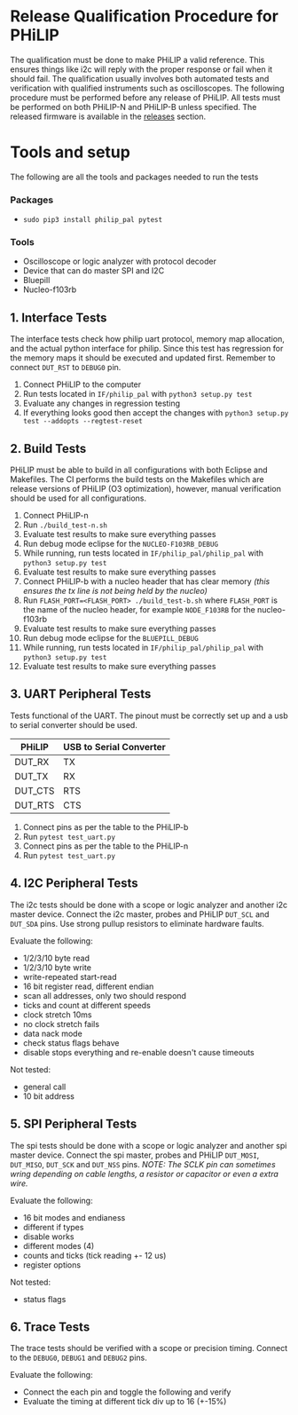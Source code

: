 # Release Qualification Procedure for PHiLIP
The qualification must be done to make PHiLIP a valid reference.
This ensures things like i2c will reply with the proper response or fail when it should fail.
The qualification usually involves both automated tests and verification with qualified instruments such as oscilloscopes.
The following procedure must be performed before any release of PHiLIP.
All tests must be performed on both PHiLIP-N and PHiLIP-B unless specified.
The released firmware is available in the [releases](https://github.com/riot-appstore/PHiLIP/releases) section.

# Tools and setup
The following are all the tools and packages needed to run the tests

### Packages
- `sudo pip3 install philip_pal pytest`

### Tools
- Oscilloscope or logic analyzer with protocol decoder
- Device that can do master SPI and I2C
- Bluepill
- Nucleo-f103rb


## 1. Interface Tests
The interface tests check how philip uart protocol, memory map allocation, and the actual python interface for philip.  Since this test has regression for the memory maps it should be executed and updated first.  Remember to connect `DUT_RST` to `DEBUG0` pin.

1. Connect PHiLIP to the computer
2. Run tests located in `IF/philip_pal` with `python3 setup.py test`
3. Evaluate any changes in regression testing
4. If everything looks good then accept the changes with `python3 setup.py test --addopts --regtest-reset`

## 2. Build Tests
PHiLIP must be able to build in all configurations with both Eclipse and Makefiles.  The CI performs the build tests on the Makefiles which are release versions of PHiLIP (O3 optimization), however, manual verification should be used for all configurations.

1. Connect PHiLIP-n
2. Run `./build_test-n.sh`
3. Evaluate test results to make sure everything passes
4. Run debug mode eclipse for the `NUCLEO-F103RB_DEBUG`
5. While running, run tests located in `IF/philip_pal/philip_pal` with `python3 setup.py test`
6. Evaluate test results to make sure everything passes
7. Connect PHiLIP-b with a nucleo header that has clear memory _(this ensures the tx line is not being held by the nucleo)_
8. Run `FLASH_PORT=<FLASH_PORT> ./build_test-b.sh` where `FLASH_PORT` is the name of the nucleo header, for example `NODE_F103RB` for the nucleo-f103rb
9. Evaluate test results to make sure everything passes
10. Run debug mode eclipse for the `BLUEPILL_DEBUG`
11. While running, run tests located in `IF/philip_pal/philip_pal` with `python3 setup.py test`
12. Evaluate test results to make sure everything passes

## 3. UART Peripheral Tests
Tests functional of the UART.  The pinout must be correctly set up and a usb to serial converter should be used.

PHiLIP |     USB to Serial Converter
--------|-----------------------------
DUT_RX  | TX
DUT_TX | RX
DUT_CTS | RTS
DUT_RTS | CTS

1. Connect pins as per the table to the PHiLIP-b
2. Run `pytest test_uart.py`
3. Connect pins as per the table to the PHiLIP-n
4. Run `pytest test_uart.py`

## 4. I2C Peripheral Tests
The i2c tests should be done with a scope or logic analyzer and another i2c master device. Connect the i2c master, probes and PHiLIP `DUT_SCL` and `DUT_SDA` pins.  Use strong pullup resistors to eliminate hardware faults.


Evaluate the following:
- 1/2/3/10 byte read
- 1/2/3/10 byte write
- write-repeated start-read
- 16 bit register read, different endian
- scan all addresses, only two should respond
- ticks and count at different speeds
- clock stretch 10ms
- no clock stretch fails
- data nack mode
- check status flags behave
- disable stops everything and re-enable doesn't cause timeouts

Not tested:
- general call
- 10 bit address

## 5. SPI Peripheral Tests
The spi tests should be done with a scope or logic analyzer and another spi master device. Connect the spi master, probes and PHiLIP `DUT_MOSI`, `DUT_MISO`, `DUT_SCK` and `DUT_NSS` pins.  _NOTE: The SCLK pin can sometimes wring depending on cable lengths, a resistor or capacitor or even a extra wire._

Evaluate the following:
- 16 bit modes and endianess
- different if types
- disable works
- different modes (4)
- counts and ticks (tick reading +- 12 us)
- register options

Not tested:
- status flags

## 6. Trace Tests
The trace tests should be verified with a scope or precision timing.  Connect to the `DEBUG0`, `DEBUG1` and `DEBUG2` pins.

Evaluate the following:
- Connect the each pin and toggle the following and verify
- Evaluate the timing at different tick div up to 16 (+-15%)
